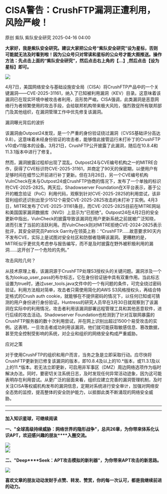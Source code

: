 #  CISA警告：CrushFTP漏洞正遭利用，风险严峻！   
原创 紫队  紫队安全研究   2025-04-16 04:00  
  
**大家好，我是紫队安全研究。建议大家把公众号“紫队安全研究”设为星标，否则可能就无法及时看到啦！因为公众号只对常读和星标的公众号才能大图推送。操作方法：先点击上面的“紫队安全研究”，然后点击右上角的【...】,然后点击【设为星标】即可。**  
  
![](https://mmbiz.qpic.cn/mmbiz_png/sUKKZDdVP8S0NPeJXChsaxmRhYTjeQjZUe7q1UMXS3lfTXBPJ9eyPXu792LoUXFB9ibPVSGrSusJicyLK0dSUWyg/640?wx_fmt=png&from=appmsg "")  
  
4月7日，美国网络安全与基础设施安全局（CISA）将CrushFTP产品中的一个关键漏洞——CVE-2025-31161，纳入了已知被利用漏洞（KEV）目录。这意味着该漏洞已在现实环境中被攻击者利用，且形势严峻。CISA强调，此类漏洞是恶意网络行为者频繁使用的攻击手段，会给联邦机构带来极大风险，强烈敦促所有联邦部门及其他组织，在漏洞管理工作中优先修复该漏洞。  
  
  
漏洞曝光背后的波折  
  
该漏洞由Outpost24发现，是一个严重的身份验证绕过漏洞（CVSS基础评分高达9.8）。这意味着未经身份验证的攻击者，能够借此接管运行未打补丁的CrushFTP v10或v11版本的设备。3月21日，CrushFTP公开披露了此漏洞，随后在10.8.4和11.3.1版本中进行了修复。  
  
  
然而，漏洞披露过程却出现了混乱。Outpost24与CVE编号机构之一的MITRE合作，获得了CVE标识符CVE-2025-31161，并商定了90天的保密期，以便用户有足够时间在细节公开前进行补丁更新。但在3月26日，另一个CVE编号机构VulnCheck在未与Outpost24或CrushFTP协商的情况下，发布了一个单独的标识符CVE-2025-2825。两天后，Shadowserver Foundation在X平台表示，基于公开的概念验证（PoC）利用代码，观察到针对CVE-2025-2825的利用尝试，该非营利组织还识别出至少1512个易受CVE-2025-2825攻击的未打补丁实例。4月3日，MITRE发布了CVE-2025-31161条目，而CVE-2025-2825目前在MITRE网站和美国国家漏洞数据库（NVD）上显示为“已拒绝”。Outpost24在4月2日的安全更新中指出，VulnCheck的披露导致该漏洞在用户更新系统之前就被广泛知晓，进而引发了当前的活跃利用。而VulnCheck则对MITRE拒绝CVE-2024-2825表示批评，其安全研究员Patrick Garrity在领英上称：“CrushFTP……故意要求90天内不发布CVE，实际上是试图对安全社区和防御者隐瞒该漏洞。更糟糕的是，MITRE似乎更优先考虑参与报告编写，而不是及时披露在野外被积极利用的漏洞……这开创了一个危险的先例。”  
  
  
攻击风险几何？  
  
从技术原理上看，该漏洞源于CrushFTP处理S3授权头的关键问题。漏洞涉及一个名为lookup_user_pass的布尔标志，它在身份验证链中具有双重作用。当此标志设置为true时，通过user_tools.java文件中的一个有问题的条件，可完全绕过密码验证。利用方法相对简单，攻击者只需使用简化的AWS S3风格授权头，再结合特定格式的Crush auth cookie，就能够在不提供密码的情况下，以任何已知或可猜测的用户身份进行身份验证。Huntress的研究人员早在3月30日就观察到了该漏洞在实际中的利用情况，攻击者利用该漏洞部署远程管理工具和其他恶意软件，进行后续的攻击活动。Shadowserver Foundation也检测到了针对互联网暴露的CrushFTP服务器的数十次利用尝试，并在网上识别出超过1500个易受攻击的实例。这表明，一旦攻击者成功利用该漏洞，他们就可能获取敏感信息、篡改数据，甚至完全控制受影响的系统，对企业和组织的网络安全构成严重威胁。  
  
  
应对之策  
  
对于使用CrushFTP的组织和用户而言，当务之急是立即采取行动。应尽快将CrushFTP更新到已修复该漏洞的版本，即10.8.4及以上的10.*版本，或11.3.1及以上的11.*版本。若无法立即更新，可启用非军事区（DMZ）周边网络选项作为临时解决办法。同时，要密切关注系统日志，及时发现任何异常活动迹象，因为这可能表明存在利用尝试。从更广泛的层面来看，组织应建立完善的漏洞管理机制，及时关注CISA等权威机构发布的漏洞信息，定期对系统进行安全审计，加强对网络安全态势的监控，提高整体的安全防护能力，以抵御此类不断涌现的网络安全威胁。   
  
****  
****  
**加入知识星球，可继续阅读**  
  
**一、"全球高级持续威胁：网络世界的隐形战争"，总共26章，为你带来体系化认识APT，欢迎感兴趣的朋友****入圈交流。**  
  
![](https://mmbiz.qpic.cn/mmbiz_jpg/sUKKZDdVP8RRAic0GwkHmSw2QZes8kK1AfysU8oPBib56yJpTWxmMuHRQBk3DHtibEASDuO7FTia8jIpeYtMFicBy5A/640?wx_fmt=jpeg "")  
![](https://mmbiz.qpic.cn/mmbiz_png/sUKKZDdVP8Sm53HIUuI9RNR5Vpk1TWmpt3dw7icrMOJchapl0qTHsxVnXHyicBmV2kNlgpt3WLGLgdBJKrWiaUGicw/640?wx_fmt=png&from=appmsg "")  
  
**二、"Deep****Seek：APT攻击模拟的新利器"，为你带来APT攻击的新思路。**  
  
![](https://mmbiz.qpic.cn/mmbiz_png/sUKKZDdVP8SmEmOb6eVreW81Qh8DCAQvT2jLpI7JoYFWHibP6wCCI2AicqKAgbc4GzoAafviavpdxGjBqGrs1nlibQ/640?wx_fmt=png&from=appmsg "")  
  
  
**喜欢文章的朋友动动发财手点赞、转发、赞赏，你的每一次认可，都是我继续前进的动力。**  
  
  
  
  
